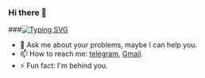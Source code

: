 ### Hi there 👋

<!--
**VasiliyKletkin/VasiliyKletkin** is a ✨ _special_ ✨ repository because its `README.md` (this file) appears on your GitHub profile.

Here are some ideas to get you started:

- 🔭 I’m currently working on ...
- 🌱 I’m currently learning ...
- 👯 I’m looking to collaborate on ...
- 🤔 I’m looking for help with ...
- 💬 Ask me about ...
- 📫 How to reach me: ...
- 😄 Pronouns: ...
- ⚡ Fun fact: ...
-->
###[![Typing SVG](https://readme-typing-svg.demolab.com?font=Fira+Code&pause=1000&color=36F7F2&width=435&lines=Hi%2C+I%E2%80%99m++Vasiliiy+Kletkin;Backend+Developer)](https://git.io/typing-svg)
- 💬 Ask me about your problems, maybe I can help you.
- 📫 How to reach me: [telegram](https://t.me/vasiliykletkin), [Gmail](vasiliykletkin@gmail.com).
- ⚡ Fun fact: I'm behind you.

